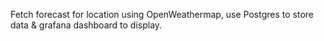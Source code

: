 Fetch forecast for location using OpenWeathermap, use Postgres to store data & grafana dashboard to display.

